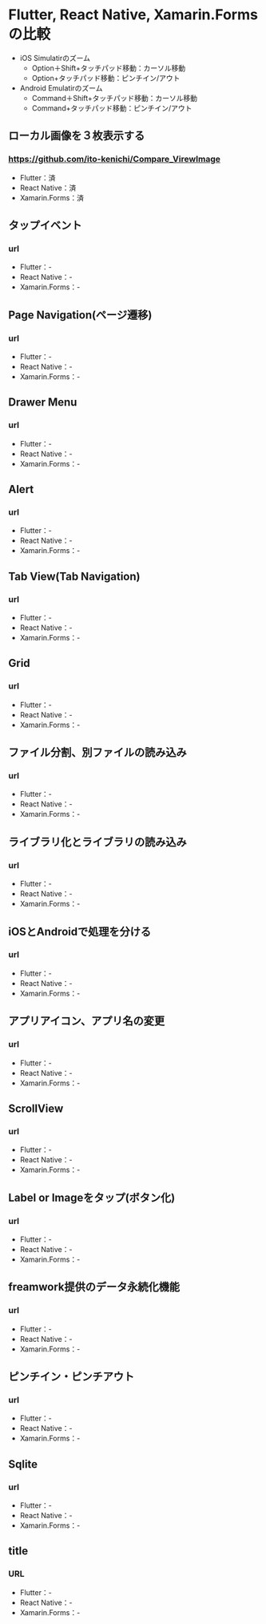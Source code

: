 # Flutter, React Native, Xamarin.Formsの比較

- iOS Simulatirのズーム
	- Option＋Shift+タッチパッド移動：カーソル移動
	- Option+タッチパッド移動：ピンチイン/アウト
- Android Emulatirのズーム
	- Command＋Shift+タッチパッド移動：カーソル移動
	- Command+タッチパッド移動：ピンチイン/アウト


## ローカル画像を３枚表示する
### https://github.com/ito-kenichi/Compare_VirewImage
* Flutter：済
* React Native：済
* Xamarin.Forms：済

## タップイベント
### url
* Flutter：-
* React Native：-
* Xamarin.Forms：-

## Page Navigation(ページ遷移)
### url
* Flutter：-
* React Native：-
* Xamarin.Forms：-

## Drawer Menu
### url
* Flutter：-
* React Native：-
* Xamarin.Forms：-

## Alert
### url
* Flutter：-
* React Native：-
* Xamarin.Forms：-

## Tab View(Tab Navigation)
### url
* Flutter：-
* React Native：-
* Xamarin.Forms：-

## Grid
### url
* Flutter：-
* React Native：-
* Xamarin.Forms：-

## ファイル分割、別ファイルの読み込み
### url
* Flutter：-
* React Native：-
* Xamarin.Forms：-

## ライブラリ化とライブラリの読み込み
### url
* Flutter：-
* React Native：-
* Xamarin.Forms：-

## iOSとAndroidで処理を分ける
### url
* Flutter：-
* React Native：-
* Xamarin.Forms：-

## アプリアイコン、アプリ名の変更
### url
* Flutter：-
* React Native：-
* Xamarin.Forms：-

## ScrollView
### url
* Flutter：-
* React Native：-
* Xamarin.Forms：-

## Label or Imageをタップ(ボタン化)
### url
* Flutter：-
* React Native：-
* Xamarin.Forms：-

## freamwork提供のデータ永続化機能
### url
* Flutter：-
* React Native：-
* Xamarin.Forms：-

## ピンチイン・ピンチアウト
### url
* Flutter：-
* React Native：-
* Xamarin.Forms：-

## Sqlite
### url
* Flutter：-
* React Native：-
* Xamarin.Forms：-


## title
### URL
* Flutter：-
* React Native：-
* Xamarin.Forms：-


